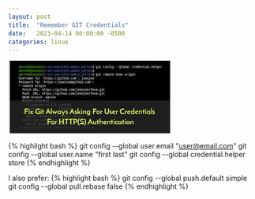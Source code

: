 ```yaml
---
layout: post
title:  "Remember GIT Credentials"
date:   2023-04-14 00:00:00 -0500
categories: linux
---
```


![git-credentials](/img/git-credentials.jpg)

{% highlight bash %}
git config --global user.email "user@email.com"
git config --global user.name "first last"
git config --global credential.helper store
{% endhighlight %}

I also prefer:
{% highlight bash %}
git config --global push.default simple
git config --global pull.rebase false
{% endhighlight %}

